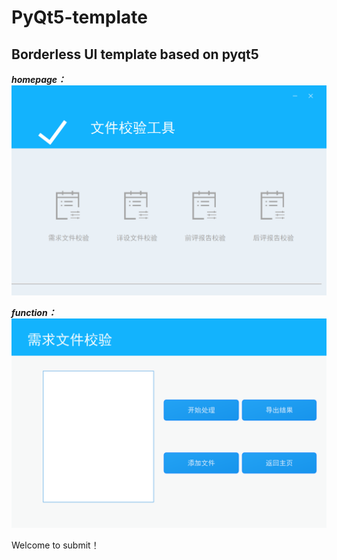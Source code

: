 # PyQt5-template

## Borderless UI template based on pyqt5

***homepage：***
![img.png](resource/img.png)

***function：***
![img_1.png](resource/img_1.png)
 
Welcome to submit！